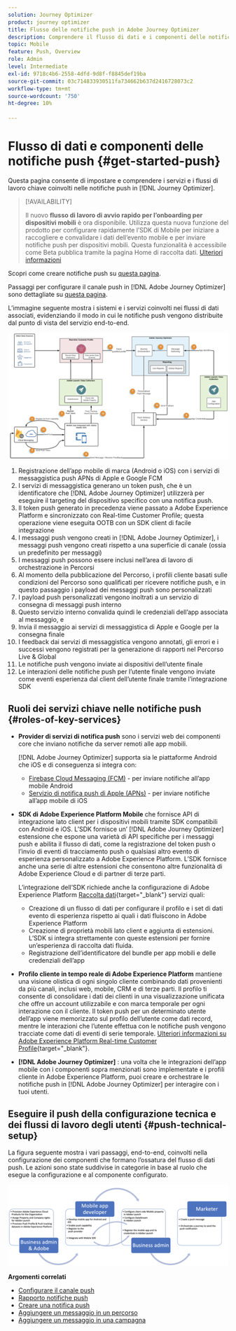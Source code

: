 ```yaml
---
solution: Journey Optimizer
product: journey optimizer
title: Flusso delle notifiche push in Adobe Journey Optimizer
description: Comprendere il flusso di dati e i componenti delle notifiche push
topic: Mobile
feature: Push, Overview
role: Admin
level: Intermediate
exl-id: 9718c4b6-2558-4dfd-9d8f-f8845def19ba
source-git-commit: 03c714833930511fa734662b637d2416728073c2
workflow-type: tm+mt
source-wordcount: '750'
ht-degree: 10%

---
```


# Flusso di dati e componenti delle notifiche push {#get-started-push}

Questa pagina consente di impostare e comprendere i servizi e i flussi di lavoro chiave coinvolti nelle notifiche push in [!DNL Journey Optimizer].


>[!AVAILABILITY]
>
>Il nuovo **flusso di lavoro di avvio rapido per l’onboarding per dispositivi mobili** è ora disponibile. Utilizza questa nuova funzione del prodotto per configurare rapidamente l’SDK di Mobile per iniziare a raccogliere e convalidare i dati dell’evento mobile e per inviare notifiche push per dispositivi mobili. Questa funzionalità è accessibile come Beta pubblica tramite la pagina Home di raccolta dati. [Ulteriori informazioni](mobile-onboarding-wf.md)
>

Scopri come creare notifiche push su [questa pagina](create-push.md).

Passaggi per configurare il canale push in [!DNL Adobe Journey Optimizer] sono dettagliate su [questa pagina](push-configuration.md).

L’immagine seguente mostra i sistemi e i servizi coinvolti nei flussi di dati associati, evidenziando il modo in cui le notifiche push vengono distribuite dal punto di vista del servizio end-to-end.

![](assets/push-flow.png)

1. Registrazione dell’app mobile di marca (Android o iOS) con i servizi di messaggistica push APNs di Apple e Google FCM
1. I servizi di messaggistica generano un token push, che è un identificatore che [!DNL Adobe Journey Optimizer] utilizzerà per eseguire il targeting del dispositivo specifico con una notifica push.
1. Il token push generato in precedenza viene passato a Adobe Experience Platform e sincronizzato con Real-time Customer Profile; questa operazione viene eseguita OOTB con un SDK client di facile integrazione
1. I messaggi push vengono creati in [!DNL Adobe Journey Optimizer], i messaggi push vengono creati rispetto a una superficie di canale (ossia un predefinito per messaggi)
1. I messaggi push possono essere inclusi nell’area di lavoro di orchestrazione in Percorsi
1. Al momento della pubblicazione del Percorso, i profili cliente basati sulle condizioni del Percorso sono qualificati per ricevere notifiche push, e in questo passaggio i payload dei messaggi push sono personalizzati
1. I payload push personalizzati vengono inoltrati a un servizio di consegna di messaggi push interno
1. Questo servizio interno convalida quindi le credenziali dell’app associata al messaggio, e
1. Invia il messaggio ai servizi di messaggistica di Apple e Google per la consegna finale
1. I feedback dai servizi di messaggistica vengono annotati, gli errori e i successi vengono registrati per la generazione di rapporti nel Percorso Live &amp; Global
1. Le notifiche push vengono inviate ai dispositivi dell’utente finale
1. Le interazioni delle notifiche push per l’utente finale vengono inviate come eventi esperienza dal client dell’utente finale tramite l’integrazione SDK

## Ruoli dei servizi chiave nelle notifiche push {#roles-of-key-services}

* **Provider di servizi di notifica push** sono i servizi web dei componenti core che inviano notifiche da server remoti alle app mobili.

  [!DNL Adobe Journey Optimizer]  supporta sia le piattaforme Android che iOS e di conseguenza si integra con:
   * [Firebase Cloud Messaging (FCM)](https://firebase.google.com/docs/cloud-messaging) - per inviare notifiche all’app mobile Android
   * [Servizio di notifica push di Apple (APNs)](https://developer.apple.com/library/archive/documentation/NetworkingInternet/Conceptual/RemoteNotificationsPG/APNSOverview.html) - per inviare notifiche all’app mobile di iOS

* **SDK di Adobe Experience Platform Mobile** che fornisce API di integrazione lato client per i dispositivi mobili tramite SDK compatibili con Android e iOS. L’SDK fornisce un’ [!DNL Adobe Journey Optimizer] estensione che espone una varietà di API specifiche per i messaggi push e abilita il flusso di dati, come la registrazione del token push o l’invio di eventi di tracciamento push o qualsiasi altro evento di esperienza personalizzato a Adobe Experience Platform. L’SDK fornisce anche una serie di altre estensioni che consentono altre funzionalità di Adobe Experience Cloud e di partner di terze parti.

  L’integrazione dell’SDK richiede anche la configurazione di Adobe Experience Platform [Raccolta dati](https://experienceleague.adobe.com/docs/experience-platform/tags/home.html?lang=it){target="_blank"} servizi quali:

   * Creazione di un flusso di dati per configurare il profilo e i set di dati evento di esperienza rispetto ai quali i dati fluiscono in Adobe Experience Platform
   * Creazione di proprietà mobili lato client e aggiunta di estensioni. L’SDK si integra strettamente con queste estensioni per fornire un’esperienza di raccolta dati fluida.
   * Registrazione dell’identificatore del bundle per app mobili e delle credenziali dell’app

* **Profilo cliente in tempo reale di Adobe Experience Platform**  mantiene una visione olistica di ogni singolo cliente combinando dati provenienti da più canali, inclusi web, mobile, CRM e di terze parti. Il profilo ti consente di consolidare i dati dei clienti in una visualizzazione unificata che offre un account utilizzabile e con marca temporale per ogni interazione con il cliente. Il token push per un determinato utente dell’app viene memorizzato sul profilo dell’utente come dati record, mentre le interazioni che l’utente effettua con le notifiche push vengono tracciate come dati di eventi di serie temporale. [Ulteriori informazioni su Adobe Experience Platform Real-time Customer Profile](https://experienceleague.adobe.com/docs/experience-platform/profile/home.html?lang=it){target="_blank"}.

* **[!DNL Adobe Journey Optimizer]** : una volta che le integrazioni dell’app mobile con i componenti sopra menzionati sono implementate e i profili cliente in Adobe Experience Platform, puoi creare e orchestrare le notifiche push in [!DNL Adobe Journey Optimizer] per interagire con i tuoi utenti.

## Eseguire il push della configurazione tecnica e dei flussi di lavoro degli utenti {#push-technical-setup}

La figura seguente mostra i vari passaggi, end-to-end, coinvolti nella configurazione dei componenti che formano l’ossatura del flusso di dati push. Le azioni sono state suddivise in categorie in base al ruolo che esegue la configurazione e al componente configurato.

![](assets/user-flow.png)

**Argomenti correlati**

* [Configurare il canale push](push-configuration.md)
* [Rapporto notifiche push](../reports/journey-global-report.md#push-global)
* [Creare una notifica push](create-push.md)
* [Aggiungere un messaggio in un percorso](../building-journeys/journeys-message.md)
* [Aggiungere un messaggio in una campagna](../campaigns/create-campaign.md)